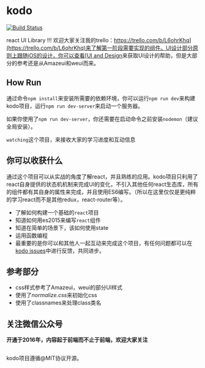 # kodo

[![Build Status](https://travis-ci.org/mulgore/kodo.svg?branch=master)](https://travis-ci.org/mulgore/kodo)

react UI Library !!! 欢迎大家关注我的trello：[https://trello.com/b/L6ohrKhq](https://trello.com/b/L6ohrKhq)来了解第一阶段需要实现的组件。UI设计部分原则上跟随iOS的设计，你可以查看[UI and Design](https://developer.apple.com/resources/)来获取UI设计的帮助，但是大部分的参考还是从Amazeui和weui而来。

## How Run

通过命令`npm install`来安装所需要的依赖环境，你可以运行`npm run dev`来构建kodo项目，运行`npm run dev-server`来启动一个服务器。

如果你使用了`npm run dev-server`，你还需要在启动命令之前安装`nodemon`（建议全局安装）。

`watching`这个项目，来接收大家的学习进度和互动信息

## 你可以收获什么

通过这个项目可以从实战的角度了解react，并且熟练的应用。kodo项目只利用了react自身提供的状态机机制来完成UI的变化，不引入其他任何react生态库，所有的组件都有其自身的属性来完成，并且使用ES6编写。（所以在这里仅仅是更纯粹的学习react而不是其他redux，react-router等）。

- 了解如何构建一个基础的`react`项目
- 知道如何用es2015来编写`react`组件
- 知道在简单的场景下，该如何使用state
- 运用函数编程
- 最重要的是你可以和其他人一起互动来完成这个项目，有任何问题都可以在[kodo issues](https://github.com/mulgore/kodo/issues)中进行反馈，共同进步。

## 参考部分

- css样式参考了Amazeui，weui的部分UI样式
- 使用了*normalize.css*来初始化css
- 使用了classnames来处理class类名

## 关注微信公众号

**开通于2016年，内容起于前端而不止于前端，欢迎大家关注**

<div align="center">
<img src="https://raw.githubusercontent.com/icepy/_posts/master/img/weixin.jpg" alt=""/><br>
</div>

kodo项目遵循@MIT协议开源。
